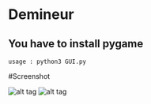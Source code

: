 # Demineur

  ## You have to install pygame

    usage : python3 GUI.py
   
   
#Screenshot

![alt tag](http://image.noelshack.com/fichiers/2016/41/1476114109-screenshot-at-2016-10-10-17-34-55.png)
![alt tag](http://image.noelshack.com/fichiers/2016/41/1476114104-demineur.png)
